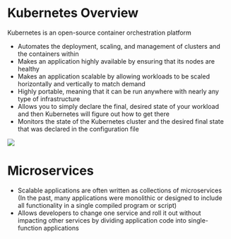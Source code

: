 # Kubernetes Overview

Kubernetes is an open-source container orchestration platform 

* Automates the deployment, scaling, and management of clusters and the containers within
* Makes an application highly available by ensuring that its nodes are healthy
* Makes an application scalable by allowing workloads to be scaled horizontally and vertically to match demand
* Highly portable, meaning that it can be run anywhere with nearly any type of infrastructure
* Allows you to simply declare the final, desired state of your workload and then Kubernetes will figure out how to get there
* Monitors the state of the Kubernetes cluster and the desired final state that was declared in the configuration file

![](https://github.com/JonmarCorpuz/SecondBrain/blob/main/Assets/Whitespace.png)

# Microservices

* Scalable applications are often written as collections of microservices (In the past, many applications were monolithic or designed to include all functionality in a single compiled program or script)
* Allows developers to change one service and roll it out without impacting other services by dividing application code into single-function applications 
